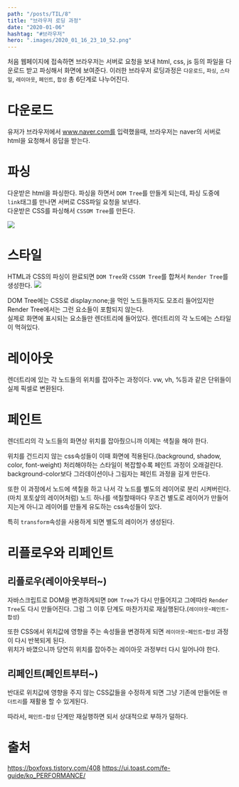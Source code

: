 ```yaml
---
path: "/posts/TIL/8"
title: "브라우저 로딩 과정"
date: "2020-01-06"
hashtag: "#브라우저"
hero: ".images/2020_01_16_23_10_52.png"
---
```


처음 웹페이지에 접속하면 브라우저는 서버로 요청을 보내 html, css, js 등의 파일을 다운로드 받고 파싱해서 화면에 보여준다.
이러한 브라우저 로딩과정은 `다운로드`, `파싱`, `스타일`, `레이아웃`, `페인트`, `합성` 총 6단계로 나누어진다.

# 다운로드

유저가 브라우저에서 www.naver.com를 입력했을때, 브라우저는 naver의 서버로 html을 요청해서 응답을 받는다.

# 파싱

다운받은 html을 파싱한다. 파싱을 하면서 `DOM Tree`를 만들게 되는데, 파싱 도중에 `link`태그를 만나면 서버로 CSS파일 요청을 보낸다.  
다운받은 CSS를 파싱해서 `CSSOM Tree`를 만든다.

![](/images/2020_01_16_23_10_52.png)

# 스타일

HTML과 CSS의 파싱이 완료되면 `DOM Tree`와 `CSSOM Tree`를 합쳐서 `Render Tree`를 생성한다.
![](/images/2020_01_16_23_12_27.png)

DOM Tree에는 CSS로 display:none;을 먹인 노드들까지도 모조리 들어있지만 Render Tree에서는 그런 요소들이 포함되지 않는다.  
실제로 화면에 표시되는 요소들만 렌더트리에 들어있다. 렌더트리의 각 노드에는 스타일이 먹혀있다.

# 레이아웃

렌더트리에 있는 각 노드들의 위치를 잡아주는 과정이다. vw, vh, %등과 같은 단위들이 실제 픽셀로 변환된다.

# 페인트

렌더트리의 각 노드들의 화면상 위치를 잡아줬으니까 이제는 색칠을 해야 한다.

위치를 건드리지 않는 css속성들이 이때 화면에 적용된다.(background, shadow, color, font-weight)
처리해야하는 스타일이 복잡할수록 페인트 과정이 오래걸린다. background-color보다 그라데이션이나 그림자는 페인트 과정을 길게 만든다.

또한 이 과정에서 노드에 색칠을 하고 나서 각 노드를 별도의 레이어로 분리 시켜버린다.(마치 포토샾의 레이어처럼)
노드 하나를 색칠할때마다 무조건 별도로 레이어가 만들어지는게 아니고 레이어를 만들게 유도하는 css속성들이 있다.

특히 `transform`속성을 사용하게 되면 별도의 레이어가 생성된다.

# 리플로우와 리페인트

## 리플로우(레이아웃부터~)

자바스크립트로 DOM을 변경하게되면 `DOM Tree`가 다시 만들어지고 그에따라 `Render Tree`도 다시 만들어진다.
그럼 그 이후 단계도 마찬가지로 재실행된다.(`레이아웃`-`페인트`-`합성`)

또한 CSS에서 위치값에 영향을 주는 속성들을 변경하게 되면 `레이아웃`-`페인트`-`합성` 과정이 다시 반복되게 된다.  
위치가 바꼈으니까 당연히 위치를 잡아주는 레이아웃 과정부터 다시 일어나야 한다.

## 리페인트(페인트부터~)

반대로 위치값에 영향을 주지 않는 CSS값들을 수정하게 되면 그냥 기존에 만들어둔 `렌더트리`를 재활용 할 수 있게된다.

따라서, `페인트`-`합성` 단계만 재실행하면 되서 상대적으로 부하가 덜하다.

# 출처

https://boxfoxs.tistory.com/408
https://ui.toast.com/fe-guide/ko_PERFORMANCE/
